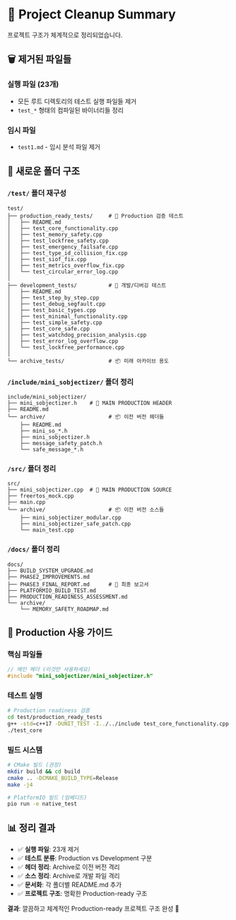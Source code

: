 # 📁 Project Cleanup Summary

프로젝트 구조가 체계적으로 정리되었습니다.

## 🗑️ 제거된 파일들

### 실행 파일 (23개)
- 모든 루트 디렉토리의 테스트 실행 파일들 제거
- `test_*` 형태의 컴파일된 바이너리들 정리

### 임시 파일
- `test1.md` - 임시 분석 파일 제거

## 📂 새로운 폴더 구조

### `/test/` 폴더 재구성
```
test/
├── production_ready_tests/     # 🎯 Production 검증 테스트
│   ├── README.md
│   ├── test_core_functionality.cpp
│   ├── test_memory_safety.cpp
│   ├── test_lockfree_safety.cpp
│   ├── test_emergency_failsafe.cpp
│   ├── test_type_id_collision_fix.cpp
│   ├── test_siof_fix.cpp
│   ├── test_metrics_overflow_fix.cpp
│   └── test_circular_error_log.cpp
│
├── development_tests/          # 🔧 개발/디버깅 테스트
│   ├── README.md
│   ├── test_step_by_step.cpp
│   ├── test_debug_segfault.cpp
│   ├── test_basic_types.cpp
│   ├── test_minimal_functionality.cpp
│   ├── test_simple_safety.cpp
│   ├── test_core_safe.cpp
│   ├── test_watchdog_precision_analysis.cpp
│   ├── test_error_log_overflow.cpp
│   └── test_lockfree_performance.cpp
│
└── archive_tests/              # 📦 미래 아카이브 용도
```

### `/include/mini_sobjectizer/` 폴더 정리
```
include/mini_sobjectizer/
├── mini_sobjectizer.h    # 🎯 MAIN PRODUCTION HEADER
├── README.md
└── archive/                    # 📦 이전 버전 헤더들
    ├── README.md
    ├── mini_so_*.h
    ├── mini_sobjectizer.h
    ├── message_safety_patch.h
    └── safe_message_*.h
```

### `/src/` 폴더 정리
```
src/
├── mini_sobjectizer.cpp  # 🎯 MAIN PRODUCTION SOURCE
├── freertos_mock.cpp
├── main.cpp
└── archive/                    # 📦 이전 버전 소스들
    ├── mini_sobjectizer_modular.cpp
    ├── mini_sobjectizer_safe_patch.cpp
    └── main_test.cpp
```

### `/docs/` 폴더 정리
```
docs/
├── BUILD_SYSTEM_UPGRADE.md
├── PHASE2_IMPROVEMENTS.md
├── PHASE3_FINAL_REPORT.md      # 🎯 최종 보고서
├── PLATFORMIO_BUILD_TEST.md
├── PRODUCTION_READINESS_ASSESSMENT.md
└── archive/
    └── MEMORY_SAFETY_ROADMAP.md
```

## 🎯 Production 사용 가이드

### 핵심 파일들
```cpp
// 메인 헤더 (이것만 사용하세요)
#include "mini_sobjectizer/mini_sobjectizer.h"
```

### 테스트 실행
```bash
# Production readiness 검증
cd test/production_ready_tests
g++ -std=c++17 -DUNIT_TEST -I../../include test_core_functionality.cpp ../../src/mini_sobjectizer.cpp ../../src/freertos_mock.cpp -o test_core
./test_core
```

### 빌드 시스템
```bash
# CMake 빌드 (권장)
mkdir build && cd build
cmake .. -DCMAKE_BUILD_TYPE=Release
make -j4

# PlatformIO 빌드 (임베디드)
pio run -e native_test
```

## 📊 정리 결과

- ✅ **실행 파일**: 23개 제거
- ✅ **테스트 분류**: Production vs Development 구분
- ✅ **헤더 정리**: Archive로 이전 버전 격리
- ✅ **소스 정리**: Archive로 개발 파일 격리
- ✅ **문서화**: 각 폴더별 README.md 추가
- ✅ **프로젝트 구조**: 명확한 Production-ready 구조

**결과**: 깔끔하고 체계적인 Production-ready 프로젝트 구조 완성 🎉